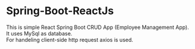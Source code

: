 # Spring-Boot-ReactJs

This is simple React Spring Boot CRUD App (Employee Management App).\
It uses MySql as database.\
For handeling client-side http request axios is used.
